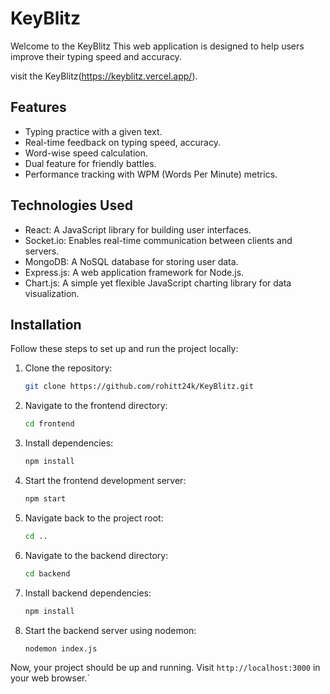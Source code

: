 # KeyBlitz

Welcome to the KeyBlitz This web application is designed to help users improve their typing speed and accuracy.

visit the KeyBlitz(https://keyblitz.vercel.app/).

## Features

- Typing practice with a given text.
- Real-time feedback on typing speed, accuracy.
- Word-wise speed calculation.
- Dual feature for friendly battles.
- Performance tracking with WPM (Words Per Minute) metrics.

## Technologies Used

- React: A JavaScript library for building user interfaces.
- Socket.io: Enables real-time communication between clients and servers.
- MongoDB: A NoSQL database for storing user data.
- Express.js: A web application framework for Node.js.
- Chart.js: A simple yet flexible JavaScript charting library for data visualization.

## Installation

Follow these steps to set up and run the project locally:

1. Clone the repository:

   ```bash
   git clone https://github.com/rohitt24k/KeyBlitz.git
   ```

2. Navigate to the frontend directory:

   ```bash
   cd frontend
   ```

3. Install dependencies:

   ```bash
   npm install
   ```

4. Start the frontend development server:

   ```bash
   npm start
   ```

5. Navigate back to the project root:

   ```bash
   cd ..
   ```

6. Navigate to the backend directory:

   ```bash
   cd backend
   ```

7. Install backend dependencies:

   ```bash
   npm install
   ```

8. Start the backend server using nodemon:

   ```bash
   nodemon index.js
   ```

Now, your project should be up and running. Visit `http://localhost:3000` in your web browser.`
